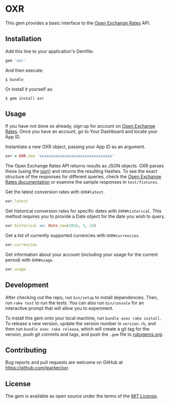 # OXR

This gem provides a basic interface to the [Open Exchange Rates](https://openexchangerates.org) API.

## Installation

Add this line to your application's Gemfile:

```ruby
gem 'oxr'
```

And then execute:

    $ bundle

Or install it yourself as:

    $ gem install oxr

## Usage

If you have not done so already, sign up for account on [Open Exchange Rates](https://openexchangerates.org). Once you have an account, go to Your Dashboard and locate your App ID.

Instantiate a new OXR object, passing your App ID as an argument.

```ruby
oxr = OXR.new 'xxxxxxxxxxxxxxxxxxxxxxxxxxxxxxxx'
```

The Open Exchange Rates API returns results as JSON objects. OXR parses these (using the [json](https://rubygems.org/gems/json)) and returns the resulting Hashes. To see the exact structure of the responses for different queries, check the [Open Exchange Rates documentation](https://docs.openexchangerates.org/) or examine the sample responses in `test/fixtures`.

Get the latest conversion rates with `OXR#latest`.

```ruby
oxr.latest
```

Get historical conversion rates for specific dates with `OXR#historical`. This method requires you to provide a Date object for the date you wish to query.

```ruby
oxr.historical on: Date.new(2016, 3, 24)
```

Get a list of currently supported currencies with `OXR#currencies`.

```ruby
oxr.currencies
```

Get information about your account (including your usage for the current period) with `OXR#usage`.

```ruby
oxr.usage
```

## Development

After checking out the repo, run `bin/setup` to install dependencies. Then, run `rake test` to run the tests. You can also run `bin/console` for an interactive prompt that will allow you to experiment.

To install this gem onto your local machine, run `bundle exec rake install`. To release a new version, update the version number in `version.rb`, and then run `bundle exec rake release`, which will create a git tag for the version, push git commits and tags, and push the `.gem` file to [rubygems.org](https://rubygems.org).

## Contributing

Bug reports and pull requests are welcome on GitHub at https://github.com/jparker/oxr.


## License

The gem is available as open source under the terms of the [MIT License](http://opensource.org/licenses/MIT).

